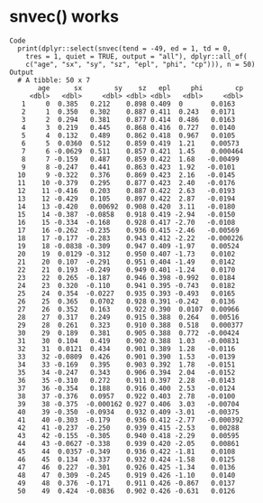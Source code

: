 # snvec() works

    Code
      print(dplyr::select(snvec(tend = -49, ed = 1, td = 0,
        tres = 1, quiet = TRUE, output = "all"), dplyr::all_of(
        c("age", "sx", "sy", "sz", "epl", "phi", "cp"))), n = 50)
    Output
      # A tibble: 50 x 7
           age      sx        sy    sz   epl     phi        cp
         <dbl>   <dbl>     <dbl> <dbl> <dbl>   <dbl>     <dbl>
       1     0  0.385   0.212    0.898 0.409  0       0.0163  
       2     1  0.350   0.302    0.887 0.411  0.243   0.0171  
       3     2  0.294   0.381    0.877 0.414  0.486   0.0163  
       4     3  0.219   0.445    0.868 0.416  0.727   0.0140  
       5     4  0.132   0.489    0.862 0.418  0.967   0.0105  
       6     5  0.0360  0.512    0.859 0.419  1.21    0.00573 
       7     6 -0.0629  0.511    0.857 0.421  1.45    0.000464
       8     7 -0.159   0.487    0.859 0.422  1.68   -0.00499 
       9     8 -0.247   0.441    0.863 0.423  1.92   -0.0101  
      10     9 -0.322   0.376    0.869 0.423  2.16   -0.0145  
      11    10 -0.379   0.295    0.877 0.423  2.40   -0.0176  
      12    11 -0.416   0.203    0.887 0.422  2.63   -0.0193  
      13    12 -0.429   0.105    0.897 0.422  2.87   -0.0194  
      14    13 -0.420   0.00692  0.908 0.420  3.11   -0.0180  
      15    14 -0.387  -0.0858   0.918 0.419 -2.94   -0.0150  
      16    15 -0.334  -0.168    0.928 0.417 -2.70   -0.0108  
      17    16 -0.262  -0.235    0.936 0.415 -2.46   -0.00569 
      18    17 -0.177  -0.283    0.943 0.412 -2.22   -0.000226
      19    18 -0.0838 -0.309    0.947 0.409 -1.97    0.00524 
      20    19  0.0129 -0.312    0.950 0.407 -1.73    0.0102  
      21    20  0.107  -0.291    0.951 0.404 -1.49    0.0142  
      22    21  0.193  -0.249    0.949 0.401 -1.24    0.0170  
      23    22  0.265  -0.187    0.946 0.398 -0.992   0.0184  
      24    23  0.320  -0.110    0.941 0.395 -0.743   0.0182  
      25    24  0.354  -0.0227   0.935 0.393 -0.493   0.0165  
      26    25  0.365   0.0702   0.928 0.391 -0.242   0.0136  
      27    26  0.352   0.163    0.922 0.390  0.0107  0.00966 
      28    27  0.317   0.249    0.915 0.388  0.264   0.00516 
      29    28  0.261   0.323    0.910 0.388  0.518   0.000377
      30    29  0.189   0.381    0.905 0.388  0.772  -0.00424 
      31    30  0.104   0.419    0.902 0.388  1.03   -0.00831 
      32    31  0.0121  0.434    0.901 0.389  1.28   -0.0116  
      33    32 -0.0809  0.426    0.901 0.390  1.53   -0.0139  
      34    33 -0.169   0.395    0.903 0.392  1.78   -0.0151  
      35    34 -0.247   0.343    0.906 0.394  2.04   -0.0152  
      36    35 -0.310   0.272    0.911 0.397  2.28   -0.0143  
      37    36 -0.354   0.188    0.916 0.400  2.53   -0.0124  
      38    37 -0.376   0.0957   0.922 0.403  2.78   -0.0100  
      39    38 -0.375  -0.000162 0.927 0.406  3.03   -0.00704 
      40    39 -0.350  -0.0934   0.932 0.409 -3.01   -0.00375 
      41    40 -0.303  -0.179    0.936 0.412 -2.77   -0.000392
      42    41 -0.237  -0.250    0.939 0.415 -2.53    0.00288 
      43    42 -0.155  -0.305    0.940 0.418 -2.29    0.00595 
      44    43 -0.0627 -0.338    0.939 0.420 -2.05    0.00861 
      45    44  0.0357 -0.349    0.936 0.422 -1.81    0.0108  
      46    45  0.134  -0.337    0.932 0.424 -1.58    0.0125  
      47    46  0.227  -0.301    0.926 0.425 -1.34    0.0136  
      48    47  0.309  -0.245    0.919 0.426 -1.10    0.0140  
      49    48  0.376  -0.171    0.911 0.426 -0.867   0.0137  
      50    49  0.424  -0.0836   0.902 0.426 -0.631   0.0126  

